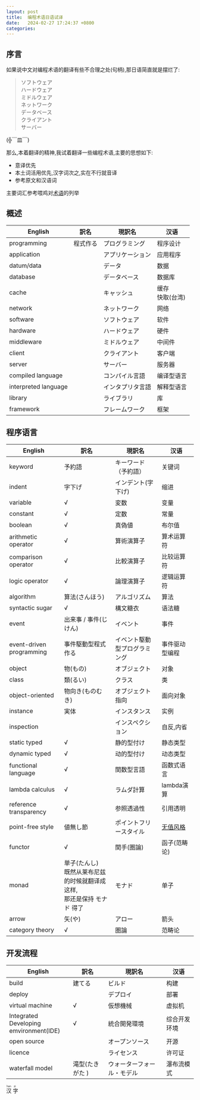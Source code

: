 ```yaml
---
layout: post
title:  编程术语日语试译
date:   2024-02-27 17:24:37 +0800
categories: 
---
```


## 序言
如果说中文对编程术语的翻译有些不合理之处(句柄),那日语简直就是摆烂了:

> ソフトウェア  
> ハードウェア  
> ミドルウェア  
> ネットワーク  
> データベース  
> クライアント  
> サーバー  

(╬￣皿￣)

那么,本着翻译的精神,我试着翻译一些编程术语,主要的思想如下:
- 意译优先
- 本土词活用优先,汉字词次之,实在不行就音译
- 参考原文和汉语词

主要词汇参考喂鸡对[术语](https://ja.wikipedia.org/wiki/%E3%83%97%E3%83%AD%E3%82%B0%E3%83%A9%E3%83%9F%E3%83%B3%E3%82%B0%E7%94%A8%E8%AA%9E%E4%B8%80%E8%A6%A7)的列举
## 概述
|English|訳名|現訳名|汉语|
|---|---|---|---|
|programming|程式作る|プログラミング|程序设计|
|application| |アプリケーション|应用程序|
|datum/data| |データ|数据|
|database| | データベース| 数据库|
|cache| |キャッシュ|缓存<br>快取(台湾)|
|network| |ネットワーク|网络|
|software| |ソフトウェア|软件|
|hardware| |ハードウェア |硬件|
|middleware| |ミドルウェア |中间件|
|client| |クライアント|客户端|
|server| |サーバー|服务器|
|compiled language| |コンパイル言語|编译型语言|
|interpreted language| | インタプリタ言語|解释型语言|
|library| |ライブラリ|库|
|framework| |フレームワーク|框架|

## 程序语言
|English|訳名|現訳名|汉语|
|---|---|---|---|
|keyword|予約語|キーワード（予約語）|关键词|
|indent|字下げ|インデント(字下げ)|缩进|
|variable|√|変数|变量|
|constant|√|定数|常量|
|boolean|√|真偽値|布尔值|
|arithmetic operator|√|算術演算子|算术运算符|
|comparison operator|√|比較演算子|比较运算符|
|logic operator|√|論理演算子|逻辑运算符|
|algorithm|算法(さんほう)|アルゴリズム|算法|
|syntactic sugar|√|構文糖衣|语法糖|
|event|出来事 / 事件(じけん)|イベント|事件|
|event-driven <br>programming|事件駆動型程式作る |イベント駆動型プログラミング|事件驱动型编程|
|object|物(もの)|オブジェクト|对象|
|class|類(るい)|クラス|类|
|object-oriented|物向き(ものむき)|オブジェクト指向|面向对象|
|instance|実体|インスタンス|实例|
|inspection| |インスペクション|自反,内省|
|static typed|√|静的型付け|静态类型|
|dynamic typed|√|动的型付け|动态类型|
|functional language|√|関数型言語|函数式语言|
|lambda calculus|√|ラムダ計算|lambda演算|
|reference transparency|√|参照透過性|引用透明|
|point-free style|値無し節|ポイントフリースタイル| [无值风格](https://www.ruanyifeng.com/blog/2017/03/pointfree.html)|
|functor|√|関手(圏論)|函子(范畴论)|
|monad|単子(たんし)<br>既然从莱布尼兹的时候就翻译成这样,<br>那还是保持 モナド 得了|モナド|单子|
|arrow| 矢(や)|アロー|箭头|
|category theory|√|圏論|范畴论|

## 开发流程 
|English|訳名|現訳名|汉语|
|---|---|---|---|
|build|建てる|ビルド|构建|
|deploy| |デプロイ|部署|
|virtual machine|√|仮想機械|虚拟机|
|Integrated Developing<br> emvironment(IDE)|√|統合開発環境|综合开发环境|
|open source| |オープンソース|开源|
|licence| |ライセンス|许可证|
|waterfall model|滝型(たきがた ) |ウォーターフォール・モデル|瀑布流模式|

<ruby>
  汉 <rt>han</rt> 字 <rt>zi</rt>
</ruby>
